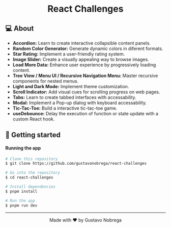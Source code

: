 <h1 align="center">
    React Challenges
</h1>

## 💻 About

- **Accordion:** Learn to create interactive collapsible content panels.
- **Random Color Generator:** Generate dynamic colors in diferent formats.
- **Star Rating:** Implement a user-friendly rating system.
- **Image Slider:** Create a visually appealing way to browse images.
- **Load More Data:** Enhance user experience by progressively loading content.
- **Tree View / Menu UI / Recursive Navigation Menu:** Master recursive components for nested menus.
- **Light and Dark Mode:** Implement theme customization.
- **Scroll Indicator:** Add visual cues for scrolling progress on web pages.
- **Tabs:** Learn to create tabbed interfaces with accessability.
- **Modal:** Implement a Pop-up dialog with keyboard accessability.
- **Tic-Tac-Toe:** Build a interactive tic-tac-toe game.
- **useDebounce:** Delay the execution of function or state update with a custom React hook.

## 🚀 Getting started

#### Running the app

```bash
# Clone this repository
$ git clone https://github.com/gustavonobrega/react-challenges

# Go into the repository
$ cd react-challenges

# Install dependencies
$ pnpm install

# Run the app
$ pnpm run dev
```

---

<p align="center">Made with ♥ by Gustavo Nobrega<p/>
